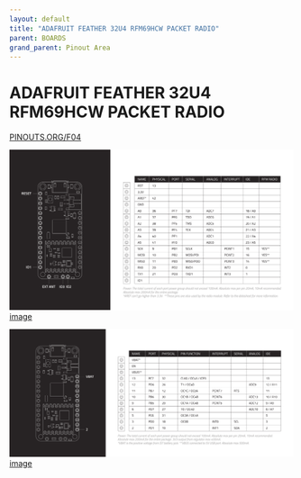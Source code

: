 ```yaml
---
layout: default
title: "ADAFRUIT FEATHER 32U4 RFM69HCW PACKET RADIO"
parent: BOARDS
grand_parent: Pinout Area
---
```


# ADAFRUIT FEATHER 32U4 RFM69HCW PACKET RADIO

<a href="https://www.PINOUTS.ORG/F04">PINOUTS.ORG/F04</a>

![image](./assets/40.png)  
[image](./assets/40.png)


![image](./assets/41.png)  
[image](./assets/41.png)
